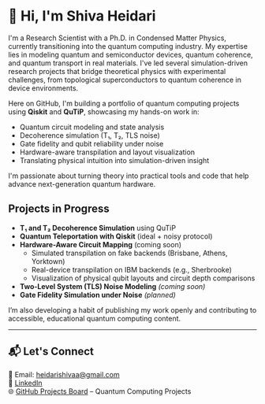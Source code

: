 # 👋 Hi, I'm Shiva Heidari

I'm a Research Scientist with a Ph.D. in Condensed Matter Physics, currently transitioning into the quantum computing industry. My expertise lies in modeling quantum and semiconductor devices, quantum coherence, and quantum transport in real materials. I've led several simulation-driven research projects that bridge theoretical physics with experimental challenges, from topological superconductors to quantum coherence in device environments.

Here on GitHub, I'm building a portfolio of quantum computing projects using **Qiskit** and **QuTiP**, showcasing my hands-on work in:

- Quantum circuit modeling and state analysis  
- Decoherence simulation (T₁, T₂, TLS noise)  
- Gate fidelity and qubit reliability under noise  
- Hardware-aware transpilation and layout visualization  
- Translating physical intuition into simulation-driven insight

I'm passionate about turning theory into practical tools and code that help advance next-generation quantum hardware.


## Projects in Progress

- **T₁ and T₂ Decoherence Simulation** using QuTiP  
- **Quantum Teleportation with Qiskit** (ideal + noisy protocol)  
- **Hardware-Aware Circuit Mapping**  (coming soon)
  - Simulated transpilation on fake backends (Brisbane, Athens, Yorktown)  
  - Real-device transpilation on IBM backends (e.g., Sherbrooke)  
  - Visualization of physical qubit layouts and circuit depth comparisons  
- **Two-Level System (TLS) Noise Modeling** *(coming soon)*  
- **Gate Fidelity Simulation under Noise** *(planned)*  

I’m also developing a habit of publishing my work openly and contributing to accessible, educational quantum computing content.

---

## 📬 Let's Connect

📧 Email: heidarishivaa@gmail.com  
🔗 [LinkedIn](https://www.linkedin.com/in/shivaheidari)  
🌐 [GitHub Projects Board](https://github.com/users/Shiva-Heidari/projects/1) – Quantum Computing Projects  
